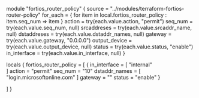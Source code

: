 <!-- terraform {
  required_providers {
    fortios = {
      source  = "fortinetdev/fortios"
      version = "1.22.0"
    }
  }
}

provider "fortios" {
  hostname = "<ip>"
  token    = "<token>"
  insecure = "true"
} -->


module "fortios_router_policy" {
  source        = "../modules/terraform-fortios-router-policy"
  for_each      = { for item in local.fortios_router_policy : item.seq_num => item }
  action        = try(each.value.action, "permit")
  seq_num       = try(each.value.seq_num, null)
  srcaddreses   = try(each.value.srcaddr_name, null)
  dstaddreses   = try(each.value.dstaddr_names, null)
  gateway       = try(each.value.gateway, "0.0.0.0")
  output_device = try(each.value.output_device, null)
  status        = try(each.value.status, "enable")
  in_interface  = try(each.value.in_interface, null)
}


locals {
  fortios_router_policy = [
    {
      in_interface = [
        "internal"  
      ]
      action  = "permit"
      seq_num = "10"
      dstaddr_names = [
        "login.microsoftonline.com"
      ]
      gateway = "<ip>"
      status  = "enable"
    }

  ]
}
